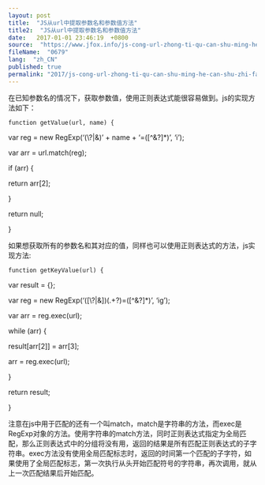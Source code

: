 ```yaml
---
layout: post
title:  "JS从url中提取参数名和参数值方法"
title2:  "JS从url中提取参数名和参数值方法"
date:   2017-01-01 23:46:19  +0800
source:  "https://www.jfox.info/js-cong-url-zhong-ti-qu-can-shu-ming-he-can-shu-zhi-fang-fa.html"
fileName:  "0679"
lang:  "zh_CN"
published: true
permalink: "2017/js-cong-url-zhong-ti-qu-can-shu-ming-he-can-shu-zhi-fang-fa.html"
---
```




在已知参数名的情况下，获取参数值，使用正则表达式能很容易做到。js的实现方法如下：

    function getValue(url, name) {

var reg = new RegExp(‘(\\?|&)’ + name + ‘=([^&?]*)’, ‘i’);

var arr = url.match(reg);

if (arr) {

return arr[2];

}

return null;

}

如果想获取所有的参数名和其对应的值，同样也可以使用正则表达式的方法，js实现方法:

    function getKeyValue(url) {

var result = {};

var reg = new RegExp(‘([\\?|&])(.+?)=([^&?]*)’, ‘ig’);

var arr = reg.exec(url);

while (arr) {

result[arr[2]] = arr[3];

arr = reg.exec(url);

}

return result;

}

注意在js中用于匹配的还有一个叫match，match是字符串的方法，而exec是RegExp对象的方法。使用字符串的match方法，同时正则表达式指定为全局匹配，那么正则表达式中的分组将没有用，返回的结果是所有匹配正则表达式的子字符串。exec方法没有使用全局匹配标志时，返回的时间第一个匹配的子字符，如果使用了全局匹配标志，第一次执行从头开始匹配符号的字符串，再次调用，就从上一次匹配结果后开始匹配。
